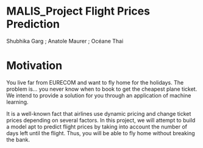 # MALIS_Project Flight Prices Prediction

Shubhika Garg ;
Anatole Maurer ;
Océane Thai

# Motivation
	
You live far from EURECOM and want to fly home for the holidays. The problem is… you never know when to book to get the cheapest plane ticket. We intend to provide a solution for you through an application of machine learning. 

It is a well-known fact that airlines use dynamic pricing and change ticket prices depending on several factors. In this project, we will attempt to build a model apt to predict flight prices by taking into account the number of days left until the flight. Thus, you will be able to fly home without breaking the bank.
